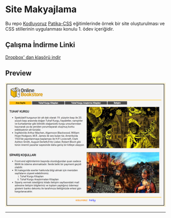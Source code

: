 # Site Makyajlama

Bu repo [Kodluyoruz](https://www.kodluyoruz.org) [Patika-CSS](https://app.patika.dev/courses/css/) eğitimlerinde örnek bir site oluşturulması ve CSS stillerinin uygulanması konulu 1. ödev içeriğidir.

## Çalışma İndirme Linki

[Dropbox' dan klasörü indir](https://www.dropbox.com/sh/4agoaa15dbbobwx/AACg1gWsS13YWXKQVJMtB0yDa?dl=0)
## Preview


![echo-emrealper](media/brand-files/echo-emrealper-css-odev-first-preview.png)

---
